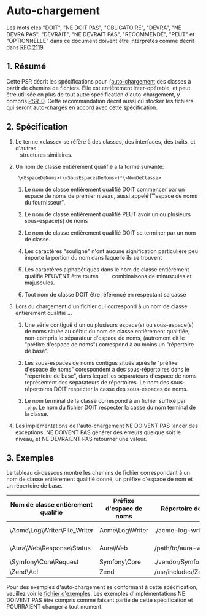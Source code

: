 # Auto-chargement

Les mots clés "DOIT", "NE DOIT PAS", "OBLIGATOIRE", "DEVRA", "NE DEVRA PAS", "DEVRAIT", 
"NE DEVRAIT PAS", "RECOMMENDÉ", "PEUT" et "OPTIONNELLE" dans ce document doivent 
être interprétés comme décrit dans [RFC 2119](http://tools.ietf.org/html/rfc2119).

## 1. Résumé

Cette PSR décrit les spécifications pour l'[auto-chargement][] des classes
à partir de chemins de fichiers. Elle est entièrement inter-opérable, et peut
être utilisée en plus de tout autre spécification d'auto-chargement, y compris
[PSR-0][]. Cette recommandation décrit aussi où stocker les fichiers qui 
seront auto-chargés en accord avec cette spécification.

## 2. Spécification

1. Le terme «classe» se réfère à des classes, des interfaces, des traits, et d'autres  
   structures similaires.

2. Un nom de classe entièrement qualifié a la forme suivante:

        \<EspaceDeNoms>(\<SousEspacesDeNoms>)*\<NomDeClasse>

    1. Le nom de classe entièrement qualifié DOIT commencer par un espace de noms de premier niveau,
       aussi appelé l'"espace de noms du fournisseur".

    2. Le nom de classe entièrement qualifié PEUT avoir un ou plusieurs sous-espace(s)
       de noms

    3. Le nom de classe entièrement qualifié DOIT se terminer par un nom de classe.

    4. Les caractères "souligné" n'ont aucune signification particulière peu
       importe la portion du nom dans laquelle ils se trouvent

    5. Les caractères alphabétiques dans le nom de classe entièrement qualifié PEUVENT être toutes
        combinaisons de minuscules et majuscules.

    6. Tout nom de classe DOIT être référencé en respectant sa casse

3. Lors du chargement d'un fichier qui correspond à un nom 
   de classe entièrement qualifié ...

    1. Une série contiguë d'un ou plusieurs espace(s) ou sous-espace(s) de noms
       située au début du nom de classe entièrement qualifiée, non-compris 
       le séparateur d'espace de noms, (autrement dit le "préfixe d'espace de noms")
       correspond à au moins un "répertoire de base".  

    2. Les sous-espaces de noms contigus situés après le "préfixe d'espace de noms"
       corespondent à des sous-répertoires dans le "répertoire de base",
       dans lequel les séparateurs d'espace de noms représentent des séparateurs
       de répertoires. Le nom des sous-répertoires DOIT respecter la casse des
       sous-espaces de noms. 

    3. Le nom terminal de la classe correspond à un fichier suffixé par `.php`.
       Le nom du fichier DOIT respecter la casse du nom terminal de la classe.

4. Les implémentations de l'auto-chargement NE DOIVENT PAS lancer des exceptions,
   NE DOIVENT PAS générer des erreurs quelque soit le niveau, et NE DEVRAIENT PAS
   retourner une valeur.

## 3. Exemples

Le tableau ci-dessous montre les chemins de fichier correspondant à un nom de classe 
entièrement qualifié donné, un préfixe d'espace de nom et un répertoire de base.

| Nom de classe entièrement qualifié | Préfixe d'espace de noms | Répertoire de base       | Résultat pour le chemin vers le fichier
| ---------------------------------- |--------------------------|--------------------------|--------------------------------------------
| \Acme\Log\Writer\File_Writer       | Acme\Log\Writer          | ./acme-log-writer/lib/   | ./acme-log-writer/lib/File_Writer.php
| \Aura\Web\Response\Status          | Aura\Web                 | /path/to/aura-web/src/   | /path/to/aura-web/src/Response/Status.php
| \Symfony\Core\Request              | Symfony\Core             | ./vendor/Symfony/Core/   | ./vendor/Symfony/Core/Request.php
| \Zend\Acl                          | Zend                     | /usr/includes/Zend/      | /usr/includes/Zend/Acl.php

Pour des exemples d'auto-chargement se conformant à cette spécification,
veuillez voir le [fichier d'exemples][]. Les exemples d'implémentations NE
DOIVENT PAS être compris comme faisant partie de cette spécification et
POURRAIENT changer à tout moment.

[auto-chargement]: http://fr2.php.net/manual/fr/language.oop5.autoload.php
[PSR-0]: https://github.com/php-fig/fig-standards/blob/master/accepted/fr/PSR-0.md
[fichier d'exemples]: https://github.com/php-fig/fig-standards/blob/master/accepted/PSR-4-autoloader-examples.md
